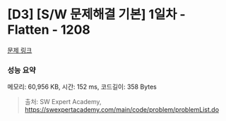 # [D3] [S/W 문제해결 기본] 1일차 - Flatten - 1208 

[문제 링크](https://swexpertacademy.com/main/code/problem/problemDetail.do?contestProbId=AV139KOaABgCFAYh) 

### 성능 요약

메모리: 60,956 KB, 시간: 152 ms, 코드길이: 358 Bytes



> 출처: SW Expert Academy, https://swexpertacademy.com/main/code/problem/problemList.do